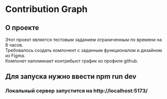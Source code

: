 # Contribution Graph

## О проекте
Этот проект является тестовым заданием ограниченным по времени на 8 часов.  
Требовалось создать компонент с заданным функционалом и дизайном из Figma.  
Компонет напоминает контрибьют график из профиля github.

## Для запуска нужно ввести npm run dev

### Локальный сервер запустится на http://localhost:5173/
